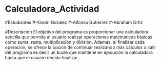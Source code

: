 # Calculadora_Actividad

#Estudiantes
#-Yandri Gozalez
#-Alfonso Gutierrez
#-Abraham Ortiz


#Descripcion
El objetivo del programa es proporcionar una calculadora sencilla que permita al usuario realizar operaciones matemáticas básicas como suma, resta, multiplicación y división. Además, al finalizar cada operación, se ofrece la opción de continuar realizando más cálculos o salir del programa es decir un bucle que mantiene en ejecución la calculadora hasta que el usuario decida finalizar.

